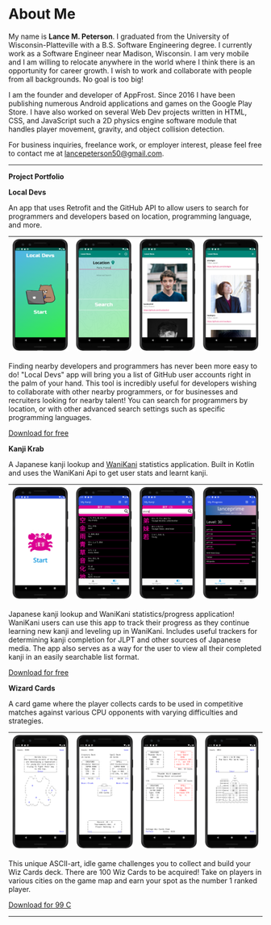 # About Me
My name is **Lance M. Peterson**. I graduated from the University of Wisconsin-Platteville with a B.S. Software Engineering degree. I currently work as a Software Engineer near Madison, Wisconsin. I am very mobile and I am willing to relocate anywhere in the world where I think there is an opportunity for career growth. I wish to work and collaborate with people from all backgrounds. No goal is too big!

I am the founder and developer of AppFrost. Since 2016 I have been publishing numerous Android applications and games on the Google Play Store. I have also worked on several Web Dev projects written in HTML, CSS, and JavaScript such a 2D physics engine software module that handles player movement, gravity, and object collision detection.

For business inquiries, freelance work, or employer interest, please feel free to contact me at lancepeterson50@gmail.com.

---
__Project Portfolio__

**Local Devs**

An app that uses Retrofit and the GitHub API to allow users to search for programmers and developers based on location, programming language, and more.


| ![Alt text](img/ld_ss1.png?raw=true "Local Devs") | ![Alt text](img/ld_ss3.png?raw=true "Search 1") | ![Alt text](img/ld_ss2.png?raw=true "Search") | ![Alt text](img/ld_ss5.png?raw=true "Search 2") |
|-------------------------------------------------------------------------|-------------------------------------------------------------------------|---------------------------------------------------------------------------|----------------------------------------------------------------------------|

Finding nearby developers and programmers has never been more easy to do! "Local Devs" app will bring you a list of GitHub user accounts right in the palm of your hand. This tool is incredibly useful for developers wishing to collaborate with other nearby programmers, or for businesses and recruiters looking for nearby talent! You can search for programmers by location, or with other advanced search settings such as specific programming languages.

[Download for free](https://play.google.com/store/apps/details?id=com.appfrost.localdevs)

**Kanji Krab**

A Japanese kanji lookup and [WaniKani](https://www.wanikani.com/) statistics application. Built in Kotlin and uses the WaniKani Api to get user stats and learnt kanji.

| ![Alt text](img/kk_ss1.png?raw=true "Kanji Krab") | ![Alt text](img/kk_ss4.png?raw=true "Kanji List") | ![Alt text](img/kk_ss5.png?raw=true "Search Kanji") | ![Alt text](img/kk_ss3.png?raw=true "User Progress") |
|-------------------------------------------------------------------------|-------------------------------------------------------------------------|---------------------------------------------------------------------------|----------------------------------------------------------------------------|

Japanese kanji lookup and WaniKani statistics/progress application! WaniKani users can use this app to track their progress as they continue learning new kanji and leveling up in WaniKani. Includes useful trackers for determining kanji completion for JLPT and other sources of Japanese media. The app also serves as a way for the user to view all their completed kanji in an easily searchable list format.

[Download for free](https://play.google.com/store/apps/details?id=com.appfrost.kanjikrab)

**Wizard Cards**

A card game where the player collects cards to be used in competitive matches against various CPU opponents with varying difficulties and strategies.


| ![Alt text](img/wc_ss6.png?raw=true "Kanji Krab") | ![Alt text](img/wc_ss7.png?raw=true "Kanji List") | ![Alt text](img/wc_ss3.png?raw=true "Search Kanji") | ![Alt text](img/wc_ss5.png?raw=true "User Progress") |
|-------------------------------------------------------------------------|-------------------------------------------------------------------------|---------------------------------------------------------------------------|----------------------------------------------------------------------------|

This unique ASCII-art, idle game challenges you to collect and build your Wiz Cards deck. There are 100 Wiz Cards to be acquired! Take on players in various cities on the game map and earn your spot as the number 1 ranked player.

[Download for 99 C](https://play.google.com/store/apps/details?id=com.appfrost.creaturesummon)

---
